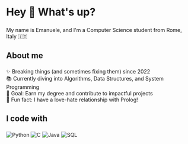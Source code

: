 <h1 align="left">Hey 👋 What's up?</h1>

###

<p align="left">My name is Emanuele, and I'm a Computer Science student from Rome, Italy 🇮🇹</p>

###

<h2 align="left">About me</h2>

###

<p align="left">✨ Breaking things (and sometimes fixing them) since 2022<br>📚 Currently diving into Algorithms, Data Structures, and System Programming<br>🎯 Goal: Earn my degree and contribute to impactful projects<br>🎲 Fun fact: I have a love-hate relationship with Prolog!</p>

###

<h2 align="left">I code with</h2>

###

<p align="left">
  <img src="https://img.shields.io/badge/-Python-3776AB?logo=python&logoColor=white&style=for-the-badge" alt="Python">
  <img src="https://img.shields.io/badge/-C-A8B9CC?logo=c&logoColor=white&style=for-the-badge" alt="C">
  <img src="https://img.shields.io/badge/-Java-007396?logo=java&logoColor=white&style=for-the-badge" alt="Java">
  <img src="https://img.shields.io/badge/-SQL-4479A1?logo=postgresql&logoColor=white&style=for-the-badge" alt="SQL">
</p>
